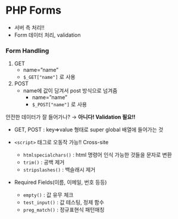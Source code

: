 # PHP Forms
- 서버 측 처리!!
- Form 데이터 처리, validation

### Form Handling
1. GET
    - name=”name”
    - `$_GET["name"]` 로 사용
2. POST
    - name에 값이 담겨서 post 방식으로 넘겨줌
        - name=”name”
        - `$_POST["name"]` 로 사용
    

안전한 데이터가 잘 들어가나? → **아니다! Validation 필요!!**
- GET, POST : key⇒value 형태로 super global 배열에 들어가는 것
- `<script>` 태그로 오동작 가능!! Cross-site
    - `htmlspecialchars()` : html 명령어 인식 가능한 것들을 문자로 변환
    - `trim()` : 공백 제거
    - `stripslashes()` : 백슬래시 제거

- Required Fields(이름, 이메일, 번호 등등)
    - `empty()` : 값 유무 체크
    - `test_input()` : 값 테스팅, 정제 함수
    - `preg_match()` : 정규표현식 패턴매칭